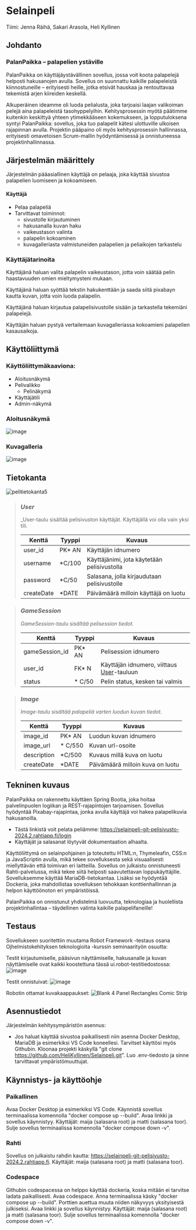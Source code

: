 # Selainpeli

Tiimi: Jenna Räihä, Sakari Arasola, Heli Kyllinen

## Johdanto

### PalanPaikka – palapelien ystäville

PalanPaikka on käyttäjäystävällinen sovellus, jossa voit koota palapelejä helposti hakusanojen avulla. Sovellus on suunnattu kaikille palapeleistä kiinnostuneille – erityisesti heille, jotka etsivät hauskaa ja rentouttavaa tekemistä arjen kiireiden keskellä.

Alkuperäinen ideamme oli luoda pelialusta, joka tarjoaisi laajan valikoiman pelejä aina palapeleistä tasohyppelyihin. Kehitysprosessin myötä päätimme kuitenkin keskittyä yhteen ytimekkääseen kokemukseen, ja lopputuloksena syntyi PalanPaikka: sovellus, joka tuo palapelit kätesi ulottuville ulkoisen rajapinnan avulla. Projektin pääpaino oli myös kehitysprosessin hallinnassa, erityisesti omavetoisen Scrum-mallin hyödyntämisessä ja onnistuneessa projektinhallinnassa.

## Järjestelmän määrittely

Järjestelmän pääasiallinen käyttäjä on pelaaja, joka käyttää sivustoa palapelien luomiseen ja kokoamiseen.

#### Käyttäjä

- Pelaa palapeliä
- Tarvittavat toiminnot:
    - sivustolle kirjautuminen
    - hakusanalla kuvan haku
    - vaikeustason valinta
    - palapelin kokoaminen
    - kuvagalleriasta valmistuneiden palapelien ja peliaikojen tarkastelu

### Käyttäjätarinoita

Käyttäjänä haluan valita palapelin vaikeustason, jotta voin säätää pelin haastavuuden omien mieltymysteni mukaan.

Käyttäjänä haluan syöttää tekstin hakukenttään ja saada siitä pixabayn kautta kuvan, jotta voin luoda palapelin.

Käyttäjänä haluan kirjautua palapelisivustolle sisään ja tarkastella tekemiäni palapelejä.

Käyttäjän haluan pystyä vertailemaan kuvagalleriassa kokoamieni palapelien kasausaikoja.

## Käyttöliittymä

### Käyttöliittymäkaaviona:
- Aloitusnäkymä
- Pelivalikko
    - Pelinäkymä
- Käyttäjätili
- Admin-näkymä

### Aloitusnäkymä
![image](https://github.com/user-attachments/assets/488a257a-61fe-4263-9dd5-074bd14d983c)

### Kuvagalleria

![image](https://github.com/user-attachments/assets/8555a9e8-5d4e-4e65-a641-174b5ae290d3)

## Tietokanta

![pelitietokanta5](https://github.com/user-attachments/assets/07e6bf68-3f8e-48df-9027-3f97257ff6cc)

> ### _User_
> _User-taulu sisältää pelisivuston käyttäjät. Käyttäjällä voi olla vain yksi tili.
>
> Kenttä | Tyyppi | Kuvaus
> ------ | ------ | ------
> user_id | PK* AN | Käyttäjän idnumero
> username | *C/100 | Käyttäjänimi, jota käytetään pelisivustolla
> password | *C/50 | Salasana, jolla kirjaudutaan pelisivustolle
> createDate | *DATE | Päivämäärä milloin käyttäjä on luotu

> ### _GameSession_
> _GameSession-taulu sisältää pelisession tiedot._
>
> Kenttä | Tyyppi | Kuvaus
> ------ | ------ | ------
> gameSession_id | PK* AN | Pelisession idnumero
> user_id | FK* N | Käyttäjän idnumero, viittaus [User](#User)-tauluun
> status | * C/50 | Pelin status, kesken tai valmis

> ### _Image_
> _Image-taulu sisältää palapeliä varten luodun kuvan tiedot._
>
> Kenttä | Tyyppi | Kuvaus
> ------ | ------ | ------
> image_id | PK* AN | Luodun kuvan idnumero
> image_url| * C/550 | Kuvan url-osoite
> description| *C/500 | Kuvaus millä kuva on luotu
> createDate | *DATE | Päivämäärä milloin kuva on luotu

## Tekninen kuvaus

PalanPaikka on rakennettu käyttäen Spring Bootia, joka hoitaa palvelinpuolen logiikan ja REST-rajapintojen tarjoamisen. Sovellus hyödyntää Pixabay-rajapintaa, jonka avulla käyttäjä voi hakea palapelikuvia hakusanoilla.

- Tästä linkistä voit pelata peliämme: https://selainpeli-git-pelisivusto-2024.2.rahtiapp.fi/login
- Käyttäjät ja salasanat löytyvät dokumentaation alhaalta.

Käyttöliittymä on selainpohjainen ja toteutettu HTML:n, Thymeleafin, CSS:n ja JavaScriptin avulla, mikä tekee sovelluksesta sekä visuaalisesti miellyttävän että toimivan eri laitteilla. Sovellus on julkaistu onnistuneesti Rahti-palvelussa, mikä tekee siitä helposti saavutettavan loppukäyttäjille. Sovelluksemme käyttää MariaDB-tietokantaa. Lisäksi se hyödyntää Dockeria, joka mahdollistaa sovelluksen tehokkaan konttienhallinnan ja helpon käyttöönoton eri ympäristöissä.

PalanPaikka on onnistunut yhdistelmä luovuutta, teknologiaa ja huolellista projektinhallintaa – täydellinen valinta kaikille palapelifaneille!

## Testaus

Sovellukseen suoritettiin muutama Robot Framework -testaus osana Ojhelmistokehityksen teknologioita -kurssin seminaarityön osuutta:

Testit kirjautumiselle, pääsivun näyttämiselle, hakusanalle ja kuvan näyttämiselle ovat kaikki koostettuna tässä ui.robot-testitiedostossa:
![image](https://github.com/user-attachments/assets/2588258b-dbe0-488e-9a81-571832da8e5a)

Testit onnistuivat:
![image](https://github.com/user-attachments/assets/1a381324-61c1-404b-9b8e-1720c5f4d5d4)

Robotin ottamat kuvakaappaukset:
![Blank 4 Panel Rectangles Comic Strip](https://github.com/user-attachments/assets/accc4c10-0a62-471b-9aec-af2ddabc7b5b)

## Asennustiedot

Järjestelmän kehitysympäristön asennus:
- Jos haluat käyttää sivustoa paikallisesti niin asenna Docker Desktop, MariaDB ja esimerkiksi VS Code koneellesi. Tarvitset käyttösi myös Githubin. Kloonaa projekti käskyllä "git clone https://github.com/HeliKyllinen/Selainpeli.git". Luo .env-tiedosto ja sinne tarvittavat ympäristömuuttujat.  

## Käynnistys- ja käyttöohje

### Paikallinen
Avaa Docker Desktop ja esimerkiksi VS Code. Käynnistä sovellus terminaalissa komennolla "docker compose up --build". Avaa linkki ja sovellus käynnistyy. Käyttäjät: maija (salasana root) ja matti (salasana toor). Sulje sovellus terminaalissa komennolla "docker compose down -v".

### Rahti
Sovellus on julkaistu rahdin kautta: https://selainpeli-git-pelisivusto-2024.2.rahtiapp.fi. Käyttäjät: maija (salasana root) ja matti (salasana toor).

### Codespace
Githubin codespacessa on helppo käyttää dockeria, koska mitään ei tarvitse ladata paikallisesti. Avaa codespace. Anna terminaalissa käsky "docker compose up --build". Porttien auettua muuta niiden näkyvyys yksityisestä julkiseksi. Avaa linkki ja sovellus käynnistyy. Käyttäjät: maija (salasana root) ja matti (salasana toor). Sulje sovellus terminaalissa komennolla "docker compose down -v". 
